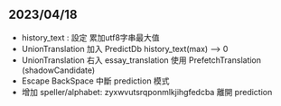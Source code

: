 ## 2023/04/18
* history_text : 設定 累加utf8字串最大值
* UnionTranslation 加入 PredictDb history_text(max) --> 0
* UnionTranslation 右入 essay_translation 使用 PrefetchTranslation (shadowCandidate)
* Escape BackSpace 中斷 prediction 模式
* 增加 speller/alphabet: zyxwvutsrqponmlkjihgfedcba 離開 prediction 
  
